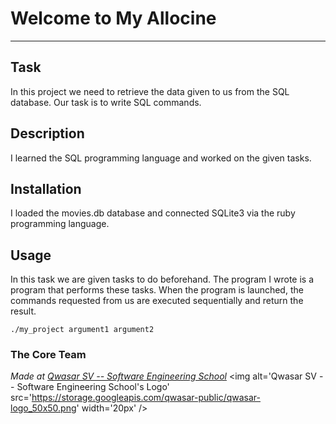 # Welcome to My Allocine
***

## Task
In this project we need to retrieve the data given to us from the SQL database. 
Our task is to write SQL commands.

## Description
I learned the SQL programming language and worked on the given tasks.

## Installation
I loaded the movies.db database and connected SQLite3 via the ruby programming language.

## Usage
In this task we are given tasks to do beforehand.
The program I wrote is a program that performs these tasks. 
When the program is launched, the commands requested from us are executed sequentially and return the result.

```
./my_project argument1 argument2
```

### The Core Team


<span><i>Made at <a href='https://qwasar.io'>Qwasar SV -- Software Engineering School</a></i></span>
<span><img alt='Qwasar SV -- Software Engineering School's Logo' src='https://storage.googleapis.com/qwasar-public/qwasar-logo_50x50.png' width='20px' /></span>
